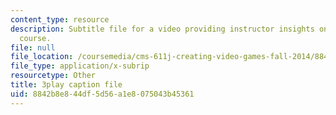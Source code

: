 ```yaml
---
content_type: resource
description: Subtitle file for a video providing instructor insights on refining the
  course.
file: null
file_location: /coursemedia/cms-611j-creating-video-games-fall-2014/8842b8e844df5d56a1e8075043b45361_CrS0ndCbsro.vtt
file_type: application/x-subrip
resourcetype: Other
title: 3play caption file
uid: 8842b8e8-44df-5d56-a1e8-075043b45361
---
```

